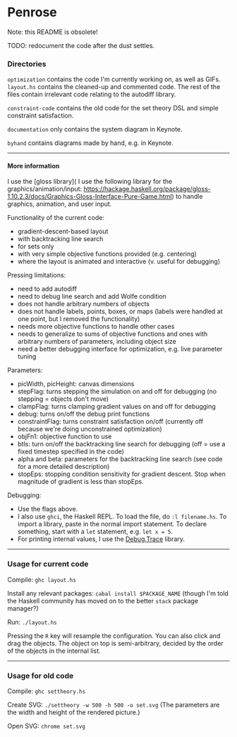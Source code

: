 # Penrose

Note: this README is obsolete! 

TODO: redocument the code after the dust settles.

### Directories

`optimization` contains the code I'm currently working on, as well as GIFs. `layout.hs` contains the cleaned-up and commented code. The rest of the files contain irrelevant code relating to the autodiff library.

`constraint-code` contains the old code for the set theory DSL and simple constraint satisfaction.

`documentation` only contains the system diagram in Keynote.

`byhand` contains diagrams made by hand, e.g. in Keynote.

----

#### More information

I use the [gloss library](
I use the following library for the graphics/animation/input: https://hackage.haskell.org/package/gloss-1.10.2.3/docs/Graphics-Gloss-Interface-Pure-Game.html) to handle graphics, animation, and user input. 

Functionality of the current code:

* gradient-descent-based layout 
* with backtracking line search 
* for sets only 
* with very simple objective functions provided (e.g. centering)
* where the layout is animated and interactive (v. useful for debugging)

Pressing limitations: 

* need to add autodiff
* need to debug line search and add Wolfe condition
* does not handle arbitrary numbers of objects
* does not handle labels, points, boxes, or maps (labels were handled at one point, but I removed the functionality)
* needs more objective functions to handle other cases
* needs to generalize to sums of objective functions and ones with arbitrary numbers of parameters, including object size
* need a better debugging interface for optimization, e.g. live parameter tuning

Parameters: 

* picWidth, picHeight: canvas dimensions
* stepFlag: turns stepping the simulation on and off for debugging (no stepping = objects don't move)
* clampFlag: turns clamping gradient values on and off for debugging
* debug: turns on/off the debug print functions
* constraintFlag: turns constraint satisfaction on/off (currently off because we're doing unconstrained optimization)
* objFn1: objective function to use
* btls: turn on/off the backtracking line search for debugging (off = use a fixed timestep specified in the code)
* alpha and beta: parameters for the backtracking line search (see code for a more detailed description)
* stopEps: stopping condition sensitivity for gradient descent. Stop when magnitude of gradient is less than stopEps.

Debugging:

* Use the flags above.
* I also use `ghci`, the Haskell REPL. To load the file, do `:l filename.hs`. To import a library, paste in the normal import statement. To declare something, start with a `let` statement, e.g. `let x = 5`.
* For printing internal values, I use the [Debug.Trace](https://hackage.haskell.org/package/base-4.9.0.0/docs/Debug-Trace.html) library.

----

### Usage for current code

Compile: `ghc layout.hs`

Install any relevant packages: `cabal install $PACKAGE_NAME` (though I'm told the Haskell community has moved on to the better `stack` package manager?)

Run: `./layout.hs`

Pressing the `R` key will resample the configuration. You can also click and drag the objects. The object on top is semi-arbitrary, decided by the order of the objects in the internal list.

----

### Usage for old code

Compile: `ghc settheory.hs`

Create SVG: `./settheory -w 500 -h 500 -o set.svg`
(The parameters are the width and height of the rendered picture.)

Open SVG: `chrome set.svg`
